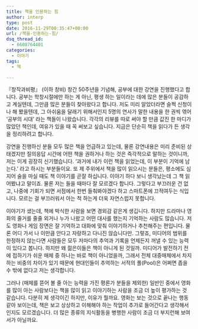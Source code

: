 ```yaml
---
title: 책을 인용하는 힘
author: interp
type: post
date: 2016-11-29T00:35:47+00:00
url: /책을-인용하는-힘/
dsq_thread_id:
  - 6608764401
categories:
  - 이야기
tags:
  - 책

---
```

『창작과비평』 (이하 창비) 창간 50주년을 기념해, 공부에 대한 강연을 진행했다고 합니다. 공부는 학창시절에만 하는 게 아닌, 평생 하는 일이라는 데에 많은 분들이 공감하고 계실텐데, 그만큼 많은 분들이 찾아왔다고 합니다. 저도 미리 알았더라면 슬쩍 신청이나 해 봤을텐데, 그 아쉬움을 달래기 위해서인지 5명의 연사가 말한 내용을 한 권씩 엮어 &#8216;공부의 시대&#8217; 라는 책들이 나왔습니다. 각각의 리뷰를 따로 써야 할 만큼 값진 한 마디가 많았던 책인데, 여유가 있을 때 꼭 써보고 싶습니다. 지금은 단순히 책을 읽다가 든 생각을 정리하려고 합니다.

강연을 진행하신 분들 모두 많은 책을 언급하고 있는데, 물론 강연내용은 미리 준비된 상태겠지만 질의응답 시간에 어떤 책을 권하거나 하는 것은 즉각적으로 말하는 것이니까, 저는 이게 굉장히 신기했습니다. &#8216;과거에 내가 이런 책을 읽었는데, 이 부분이 기억에 남는다.&#8217; 라고 하시는 부분들이요. 또 제 주위에서 책을 많이 읽으시는 분들은, 평소에도 심지어 술을 마실 때도 책 이야기를 곧잘 하십니다. 이야기 하다 보니 생각났는데 그 책 읽어봤냐고 말이죠. 물론 저는 들을 때마다 잘 모르겠다 합니다. 그렇다고 부끄러운 건 없고, 나중에 기회가 되면 서점에서 한번 들춰봐야겠다 하고 스마트폰에 끄적여두는 식입니다. 모르는 걸 부끄러워서 아는 척 하는게 더욱 자연스럽지 못합니다.

이야기가 샜는데, 책에 박식한 사람을 보면 경외감 같은게 생깁니다. 하지만 드라마나 영화의 줄거를 줄줄 외거나 누가 나왔고 어떤 대사를 했는지 기억하는 사람도 많습니다. 저도 영화나 게임 장면은 잘 기억하고 대화에 맞춰 이야기하거나 추천해주는 편입니다. 물론 어디 가서 나 이만큼 안다고 자랑하고 다니진 않습니다만. 그렇죠, 미디어의 범위를 한정하지 않는다면 사람들은 모두 저마다의 추억과 기록을 언제든지 꺼낼 수 있는 능력이 있다고 봅니다. 하지만 왜 젊은이들은 책이 아니게 된 것일까. 미디어가 발전하기 전에 접하기가 쉬운 매체 중 하나는 바로 책이 아니었을까, 그래서 전체 대중매체에서 차지하는 비중의 차이가 있기 때문에 현대인들이 추억하는 서적의 풀(Pool)은 어쩌면 좁을 수 밖에 없다고 저는 생각합니다.

그러나 (매체를 뜯어 볼 줄 아는 능력을 가진 평론가 분들을 제외한) 일반인 중에서 영화를 많이 아는 사람보다는 책을 많이 읽고 이야기하는 사람을 조금 더 높이 평가하는 것 같습니다. 다분히 제 생각이긴 하지만, 이유가 뭘까요. 영화는 보는 것으로 끝나는 행동 같아 보이는데, 책은 보고 상상하고 이해해야 하는 작업이 추가로 들어간다고 생각해서인지도 모르겠습니다. 더 많은 종류의 지식활동을 병행한 사람이 조금 더 부지런해 보여서가 아닐까요.